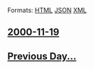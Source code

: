 
Formats: [HTML](2000/11/19/index.html)  [JSON](2000/11/19/index.json)  [XML](2000/11/19/index.xml)  

## [2000-11-19](/news/2000/11/19/index.md)

## [Previous Day...](/news/2000/11/18/index.md)

